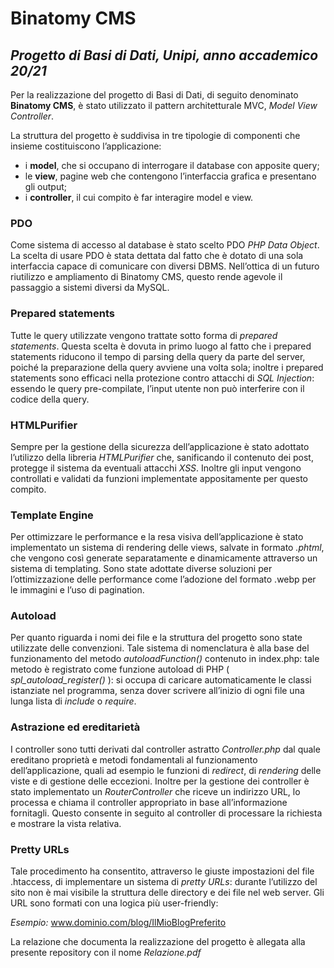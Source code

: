 # Binatomy CMS

## _Progetto di Basi di Dati, Unipi, anno accademico 20/21_ 

Per la realizzazione del progetto di Basi di Dati, di seguito denominato **Binatomy CMS**, è stato utilizzato il pattern architetturale MVC, *Model View Controller*.

La struttura del progetto è suddivisa in tre tipologie di componenti che insieme costituiscono l’applicazione: 
* i **model**, che si occupano di interrogare il database con apposite query;
* le **view**, pagine web che contengono l’interfaccia grafica e presentano gli output;
* i **controller**, il cui compito è far interagire model e view.

### PDO 
Come sistema di accesso al database è stato scelto PDO *PHP Data Object*.
La scelta di usare PDO è stata dettata dal fatto che è dotato di una sola interfaccia capace di comunicare con diversi DBMS. Nell’ottica di un futuro riutilizzo e ampliamento di Binatomy CMS, questo rende agevole il passaggio a sistemi diversi da MySQL.

### Prepared statements
Tutte le query utilizzate vengono trattate sotto forma di *prepared statements*. Questa scelta è dovuta in primo luogo al fatto che i prepared statements riducono il tempo di parsing della query da parte del server, poiché la preparazione della query avviene una volta sola; inoltre i prepared statements sono efficaci nella protezione contro attacchi di *SQL Injection*: essendo le query pre-compilate, l’input utente non può interferire con il codice della query.

### HTMLPurifier
Sempre per la gestione della sicurezza dell’applicazione è stato adottato l’utilizzo della libreria *HTMLPurifier* che, sanificando il contenuto dei post, protegge il sistema da eventuali attacchi *XSS*. Inoltre gli input vengono controllati e validati da funzioni implementate appositamente per questo compito.

### Template Engine
Per ottimizzare le performance e la resa visiva dell’applicazione è stato implementato un sistema di rendering delle views, salvate in formato *.phtml*, che vengono così generate separatamente e dinamicamente attraverso un sistema di templating. Sono state adottate diverse soluzioni per l’ottimizzazione delle performance come l’adozione del formato .webp per le immagini e l’uso di pagination.

### Autoload
Per quanto riguarda i nomi dei file e la struttura del progetto sono state utilizzate delle convenzioni. Tale sistema di nomenclatura è alla base del funzionamento del metodo *autoloadFunction()* contenuto in index.php: tale metodo è registrato come funzione autoload di PHP ( *spl_autoload_register()* ): si occupa di caricare automaticamente le classi istanziate nel programma, senza dover scrivere all’inizio di ogni file una lunga lista di *include* o *require*.

### Astrazione ed ereditarietà
I controller sono tutti derivati dal controller astratto *Controller.php* dal quale ereditano proprietà e metodi fondamentali al funzionamento dell’applicazione, quali ad esempio le funzioni di *redirect*, di *rendering* delle viste e di gestione delle eccezioni. Inoltre per la gestione dei controller è stato implementato un *RouterController* che riceve un indirizzo URL, lo processa e chiama il controller appropriato in base all’informazione fornitagli. Questo consente in seguito al controller di processare la richiesta e mostrare la vista relativa.

### Pretty URLs
Tale procedimento ha consentito, attraverso le giuste impostazioni del file .htaccess, di implementare un sistema di *pretty URLs*: durante l’utilizzo del sito non è mai visibile la struttura delle directory e dei file nel web server. 
Gli URL sono formati con una logica più user-friendly: 

*Esempio:* 
www.dominio.com/blog/IlMioBlogPreferito

La relazione che documenta la realizzazione del progetto è allegata alla presente repository con il nome *Relazione.pdf*


